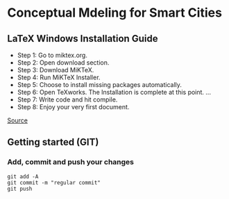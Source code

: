 # Conceptual Mdeling for Smart Cities

## LaTeX Windows Installation Guide 

- Step 1: Go to miktex.org.
- Step 2: Open download section.
- Step 3: Download MiKTeX.
- Step 4: Run MiKTeX Installer.
- Step 5: Choose to install missing packages automatically.
- Step 6: Open TeXworks. The Installation is complete at this point. ...
- Step 7: Write code and hit compile.
- Step 8: Enjoy your very first document.

[Source](https://latex-tutorial.com/installation/#Windows)


## Getting started (GIT)

### Add, commit and push your changes

```
git add -A
git commit -m "regular commit"
git push
```
